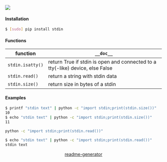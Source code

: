 <!--
https://pypi.org/project/readme-generator/
-->

[![](https://img.shields.io/pypi/pyversions/stdin.svg?longCache=True)](https://pypi.org/project/stdin/)

#### Installation
```bash
$ [sudo] pip install stdin
```

#### Functions
function|`__doc__`
-|-
`stdin.isatty()` |return True if stdin is open and connected to a tty(-like) device, else False
`stdin.read()` |return a string with stdin data
`stdin.size()` |return size in bytes of a stdin

#### Examples
```bash
$ printf "stdin text" | python -c "import stdin;print(stdin.size())"
10
$ echo "stdin text" | python -c "import stdin;print(stdin.size())"
11
```

```bash
python -c "import stdin;print(stdin.read())"

$ echo "stdin text" | python -c "import stdin;print(stdin.read())"
stdin text
```

<p align="center">
    <a href="https://pypi.org/project/readme-generator/">readme-generator</a>
</p>